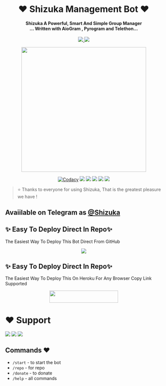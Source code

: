 
<h1 align="center"><b>❤️ Shizuka Management Bot ❤️</b></h1>

<h4 align="center">Shizuka A Powerful, Smart And Simple Group Manager <br> ... Written with AioGram , Pyrogram and Telethon...</h4>
<p align='center'>
  <a href="https://www.python.org/" alt="made-with-python"> <img src="https://img.shields.io/badge/Made%20with-Python-1f425f.svg?style=flat-square&logo=python&color=blue" /> </a>
  <a href="https://github.com/starboihacks369" alt="Maintenance"> <img src="https://img.shields.io/badge/Maintained%3F-yes-green.svg?style=flat-square" /> </a>
</p>

<p align="center"><a href="https://t.me/its_star_boi"><img src="https://telegra.ph/file/1e1d6269dbc443b0e5bd0.jpg" width="400"></a></p>

<p align="center">
    <a href="https://app.codacy.com/manual/starboihacks369/shizuka-robot/dashboard"> <img src="https://img.shields.io/codacy/grade/4d58f2a402b54aed8a7d95f7add45a81?color=brightgreen&logo=codacy&logoColor=green&style=for-the-badge" alt="Codacy" /></a>
    <a href="https://github.com/starboihacks369/shizuka-robot"> <img src="https://img.shields.io/github/repo-size/starboihacks369/shizuka-robot?color=orange&logo=github&logoColor=green&style=for-the-badge" /></a>
    <a href="https://github.com/starboihacks369/shizuka-robot/commits/prince"> <img src="https://img.shields.io/github/last-commit/starboihacks369/shizuka-robot?color=brown&logo=github&logoColor=green&style=for-the-badge" /></a>
    <a href="https://github.com/starboihacks369/shizuka-robot/issues"> <img src="https://img.shields.io/github/issues/starboihacks369/shizuka-robot?color=blueviolet&logo=github&logoColor=green&style=for-the-badge" /></a>
    <a href="https://github.com/starboihacks369/shizuka-robot/network/members"> <img src="https://img.shields.io/github/forks/starboihacks369/shizuka-robot?color=red&logo=github&logoColor=green&style=for-the-badge" /></a>  
    <a href="https://pypi.org/project/Telethon/"> <img src="https://img.shields.io/pypi/v/telethon?color=yellow&label=telethon&logo=python&logoColor=green&style=for-the-badge" /></a>
</p>

> ⭐️ Thanks to everyone for using Shizuka, That is the greatest pleasure we have !

## Avaiilable on Telegram as [@Shizuka](https://t.me/itz_shizuka_robot)

## ✨ Easy To Deploy Direct In Repo✨

The Easiest Way To Deploy This Bot Direct From GitHub

<p align="center"><a href="https://heroku.com/deploy"><img src="https://www.herokucdn.com/deploy/button.svg"></a>

## ✨ Easy To Deploy Direct In Repo✨

The Easiest Way To Deploy This On Heroku For Any Browser Copy Link Supported

<p align="center"><a href="https://heroku.com/deploy?template=https://github.com/Starboihackss723/shizuka-robot"> <img src="https://img.shields.io/badge/Deploy%20To%20Heroku-black?style=for-the-badge&logo=heroku" width="220" height="38.45"/></a></p>
 
 
# ❤️ Support
<a href="https://t.me/its_star_network"><img src="https://img.shields.io/badge/Join-Telegram%20Channel-red.svg?logo=Telegram"></a>
<a href="https://t.me/Best_FriendsFor_Ever"><img src="https://img.shields.io/badge/Join-Telegram%20Group-blue.svg?logo=telegram"></a>
<a href="https://t.me/starboihacks369"><img src="https://img.shields.io/badge/Give-Me%20Heart-blue.svg?logo=telegram"></a>


## Commands ❤️

- `/start` - to start the bot
- `/repo` - for repo
- `/donate` - to donate
- `/help` - all commands
